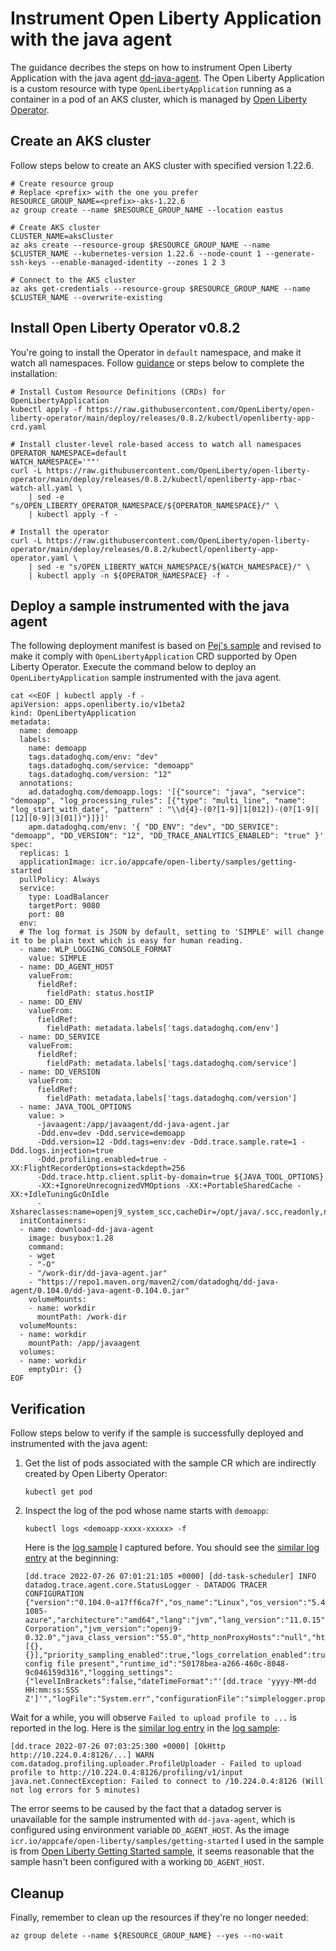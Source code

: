 # Instrument Open Liberty Application with the java agent

The guidance decribes the steps on how to instrument Open Liberty Application with the java agent [dd-java-agent](https://mvnrepository.com/artifact/com.datadoghq/dd-java-agent). The Open Liberty Application is a custom resource with type `OpenLibertyApplication` running as a container in a pod of an AKS cluster, which is managed by [Open Liberty Operator](https://github.com/OpenLiberty/open-liberty-operator).

## Create an AKS cluster

Follow steps below to create an AKS cluster with specified version 1.22.6.

```azurecli-interactive
# Create resource group
# Replace <prefix> with the one you prefer 
RESOURCE_GROUP_NAME=<prefix>-aks-1.22.6
az group create --name $RESOURCE_GROUP_NAME --location eastus

# Create AKS cluster
CLUSTER_NAME=aksCluster
az aks create --resource-group $RESOURCE_GROUP_NAME --name $CLUSTER_NAME --kubernetes-version 1.22.6 --node-count 1 --generate-ssh-keys --enable-managed-identity --zones 1 2 3

# Connect to the AKS cluster
az aks get-credentials --resource-group $RESOURCE_GROUP_NAME --name $CLUSTER_NAME --overwrite-existing
```

## Install Open Liberty Operator v0.8.2

You're going to install the Operator in `default` namespace, and make it watch all namespaces. Follow [guidance](https://github.com/OpenLiberty/open-liberty-operator/tree/main/deploy/releases/0.8.2/kubectl) or steps below to complete the installation:

```azurecli-interactive
# Install Custom Resource Definitions (CRDs) for OpenLibertyApplication
kubectl apply -f https://raw.githubusercontent.com/OpenLiberty/open-liberty-operator/main/deploy/releases/0.8.2/kubectl/openliberty-app-crd.yaml

# Install cluster-level role-based access to watch all namespaces
OPERATOR_NAMESPACE=default
WATCH_NAMESPACE='""'
curl -L https://raw.githubusercontent.com/OpenLiberty/open-liberty-operator/main/deploy/releases/0.8.2/kubectl/openliberty-app-rbac-watch-all.yaml \
    | sed -e "s/OPEN_LIBERTY_OPERATOR_NAMESPACE/${OPERATOR_NAMESPACE}/" \
    | kubectl apply -f -

# Install the operator
curl -L https://raw.githubusercontent.com/OpenLiberty/open-liberty-operator/main/deploy/releases/0.8.2/kubectl/openliberty-app-operator.yaml \
    | sed -e "s/OPEN_LIBERTY_WATCH_NAMESPACE/${WATCH_NAMESPACE}/" \
    | kubectl apply -n ${OPERATOR_NAMESPACE} -f -
```

## Deploy a sample instrumented with the java agent

The following deployment manifest is based on [Pej's sample](https://github.com/ptabasso2/springkafkacassandrak8s/blob/df93048571b26026bb5ccf3f70ec27d8f37ebe90/k8s/depl.yaml#L91-L141) and revised to make it comply with `OpenLibertyApplication` CRD supported by Open Liberty Operator.  Execute the command below to deploy an `OpenLibertyApplication` sample instrumented with the java agent.

```azurecli-interactive
cat <<EOF | kubectl apply -f -
apiVersion: apps.openliberty.io/v1beta2
kind: OpenLibertyApplication
metadata:
  name: demoapp
  labels:
    name: demoapp
    tags.datadoghq.com/env: "dev"
    tags.datadoghq.com/service: "demoapp"
    tags.datadoghq.com/version: "12"
  annotations:
    ad.datadoghq.com/demoapp.logs: '[{"source": "java", "service": "demoapp", "log_processing_rules": [{"type": "multi_line", "name": "log_start_with_date", "pattern" : "\\d{4}-(0?[1-9]|1[012])-(0?[1-9]|[12][0-9]|3[01])"}]}]'
    apm.datadoghq.com/env: '{ "DD_ENV": "dev", "DD_SERVICE": "demoapp", "DD_VERSION": "12", "DD_TRACE_ANALYTICS_ENABLED": "true" }'
spec:
  replicas: 1
  applicationImage: icr.io/appcafe/open-liberty/samples/getting-started
  pullPolicy: Always
  service:
    type: LoadBalancer
    targetPort: 9080
    port: 80
  env:
  # The log format is JSON by default, setting to 'SIMPLE' will change it to be plain text which is easy for human reading.
  - name: WLP_LOGGING_CONSOLE_FORMAT
    value: SIMPLE
  - name: DD_AGENT_HOST
    valueFrom:
      fieldRef:
        fieldPath: status.hostIP
  - name: DD_ENV
    valueFrom:
      fieldRef:
        fieldPath: metadata.labels['tags.datadoghq.com/env']
  - name: DD_SERVICE
    valueFrom:
      fieldRef:
        fieldPath: metadata.labels['tags.datadoghq.com/service']
  - name: DD_VERSION
    valueFrom:
      fieldRef:
        fieldPath: metadata.labels['tags.datadoghq.com/version']
  - name: JAVA_TOOL_OPTIONS
    value: >
      -javaagent:/app/javaagent/dd-java-agent.jar 
      -Ddd.env=dev -Ddd.service=demoapp 
      -Ddd.version=12 -Ddd.tags=env:dev -Ddd.trace.sample.rate=1 -Ddd.logs.injection=true 
      -Ddd.profiling.enabled=true -XX:FlightRecorderOptions=stackdepth=256 
      -Ddd.trace.http.client.split-by-domain=true ${JAVA_TOOL_OPTIONS}
      -XX:+IgnoreUnrecognizedVMOptions -XX:+PortableSharedCache -XX:+IdleTuningGcOnIdle 
      -Xshareclasses:name=openj9_system_scc,cacheDir=/opt/java/.scc,readonly,nonFatal
  initContainers:
  - name: download-dd-java-agent
    image: busybox:1.28
    command:
    - wget
    - "-O"
    - "/work-dir/dd-java-agent.jar"
    - "https://repo1.maven.org/maven2/com/datadoghq/dd-java-agent/0.104.0/dd-java-agent-0.104.0.jar"
    volumeMounts:
    - name: workdir
      mountPath: /work-dir
  volumeMounts:
  - name: workdir
    mountPath: /app/javaagent
  volumes:
  - name: workdir
    emptyDir: {}
EOF
```

## Verification

Follow steps below to verify if the sample is successfully deployed and instrumented with the java agent:

1. Get the list of pods associated with the sample CR which are indirectly created by Open Liberty Operator:

   ```
   kubectl get pod
   ```

1. Inspect the log of the pod whose name starts with `demoapp`:

   ```
   kubectl logs <demoapp-xxxx-xxxxx> -f
   ```

   Here is the [log sample](./log/pod.log) I captured before. You should see the [similar log entry](https://github.com/majguo/java-on-azure-samples/blob/main/ola-instrument/log/pod.log#L1) at the beginning:

   ```
   [dd.trace 2022-07-26 07:01:21:105 +0000] [dd-task-scheduler] INFO datadog.trace.agent.core.StatusLogger - DATADOG TRACER CONFIGURATION {"version":"0.104.0~a17ff6ca7f","os_name":"Linux","os_version":"5.4.0-1085-azure","architecture":"amd64","lang":"jvm","lang_version":"11.0.15","jvm_vendor":"IBM Corporation","jvm_version":"openj9-0.32.0","java_class_version":"55.0","http_nonProxyHosts":"null","http_proxyHost":"null","enabled":true,"service":"demoapp","agent_url":"http://10.224.0.4:8126","agent_error":true,"debug":false,"analytics_enabled":false,"sample_rate":1.0,"sampling_rules":[{},{}],"priority_sampling_enabled":true,"logs_correlation_enabled":true,"profiling_enabled":true,"appsec_enabled":false,"dd_version":"0.104.0~a17ff6ca7f","health_checks_enabled":true,"configuration_file":"no config file present","runtime_id":"50178bea-a266-460c-8048-9c046159d316","logging_settings":{"levelInBrackets":false,"dateTimeFormat":"'[dd.trace 'yyyy-MM-dd HH:mm:ss:SSS Z']'","logFile":"System.err","configurationFile":"simplelogger.properties","showShortLogName":false,"showDateTime":true,"showLogName":true,"showThreadName":true,"defaultLogLevel":"INFO","warnLevelString":"WARN","embedException":false},"cws_enabled":false,"cws_tls_refresh":5000}
   ``` 

Wait for a while, you will observe `Failed to upload profile to ...` is reported in the log. Here is the [similar log entry](https://github.com/majguo/java-on-azure-samples/blob/main/ola-instrument/log/pod.log#L58) in the [log sample](./log/pod.log):

```
[dd.trace 2022-07-26 07:03:25:300 +0000] [OkHttp http://10.224.0.4:8126/...] WARN com.datadog.profiling.uploader.ProfileUploader - Failed to upload profile to http://10.224.0.4:8126/profiling/v1/input java.net.ConnectException: Failed to connect to /10.224.0.4:8126 (Will not log errors for 5 minutes)
```

The error seems to be caused by the fact that a datadog server is unavailable for the sample instrumented with `dd-java-agent`, which is configured using environment variable `DD_AGENT_HOST`. As the image `icr.io/appcafe/open-liberty/samples/getting-started` I used in the sample is from [Open Liberty Getting Started sample](https://github.com/OpenLiberty/sample-getting-started), it seems reasonable that the sample hasn't been configured with a working `DD_AGENT_HOST`.

## Cleanup

Finally, remember to clean up the resources if they're no longer needed:

```azurecli-interactive
az group delete --name ${RESOURCE_GROUP_NAME} --yes --no-wait 
```
